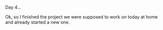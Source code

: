 Day 4...

Ok, so I finished the project we were supposed to work on today at home and already started a new one. 
